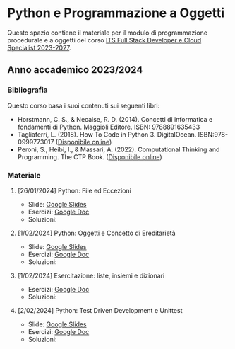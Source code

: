 # Python e Programmazione a Oggetti 

Questo spazio contiene il materiale per il modulo di programmazione procedurale e a oggetti del corso <a 
href="https://www.itsturismomarche.it/corsi/sviluppatore-software-its.php">ITS Full 
Stack 
Developer e Cloud Specialist 2023-2027</a>.

## Anno accademico 2023/2024


### Bibliografia

Questo corso basa i suoi contenuti sui seguenti libri: 
* Horstmann, C. S., & Necaise, R. D. (2014). Concetti di informatica e fondamenti di Python. Maggioli Editore. ISBN: 9788891635433
* Tagliaferri, L. (2018). How To Code in Python 3. DigitalOcean. ISBN:978-0999773017 ([Disponibile online](https://www.digitalocean.com/community/books/digitalocean-ebook-how-to-code-in-python))
* Peroni, S., Heibi, I., & Massari, A. (2022). Computational Thinking and Programming. The CTP Book. ([Disponibile 
  online](https://comp-think.github.io/))
  

### Materiale


1. [26/01/2024] Python: File ed Eccezioni
   * Slide: [Google Slides](https://docs.google.com/presentation/d/1vcHdX16_2cUWlwewkyQuIFZMaitTevPMVUbMznmTzLg/edit?usp=sharing)
   * Esercizi: [Google Doc](https://docs.google.com/document/d/1U-ycr4jLOiIwkO7Y0L5YFR-muVdwbW78a1dZCxqLdz4/edit?usp=sharing)
   * Soluzioni: 

2. [1/02/2024] Python: Oggetti e Concetto di Ereditarietà
   * Slide: [Google Slides](https://docs.google.com/presentation/d/1viqNMrxH_dFDbMJNZzF4OqU6lgnNYQZ76G78wi1WNs8/edit?usp=sharing)
   * Esercizi: [Google Doc](https://docs.google.com/document/d/1UlgTSENTsOR5TOR517xv6-Ow8CAPgxoPiFrgImcyktQ/edit?usp=sharing)
   * Soluzioni: 

3. [1/02/2024] Esercitazione: liste, insiemi e dizionari
   * Esercizi: [Google Doc]()
   * Soluzioni: 

4. [2/02/2024] Python: Test Driven Development e Unittest
   * Slide: [Google Slides](https://docs.google.com/presentation/d/1imMpo70labS-z2DxGrlYV0ON54WMCeQeGVKldMeNeOY/edit?usp=sharing)
   * Esercizi: [Google Doc](https://docs.google.com/document/d/1HKep3b04pOze3Pj-n21trER9ZZ42WgQmJctmGpoGowY/edit?usp=sharing)
   * Soluzioni: 

